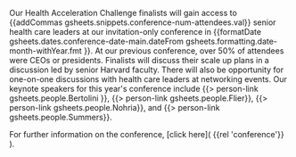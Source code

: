 Our Health Acceleration Challenge finalists will gain access to {{addCommas gsheets.snippets.conference-num-attendees.val}} senior health care leaders at our invitation-only conference in {{formatDate gsheets.dates.conference-date-main.dateFrom gsheets.formatting.date-month-withYear.fmt }}. At our previous conference, over 50% of attendees were CEOs or presidents. Finalists will discuss their scale up plans in a discussion led by senior Harvard faculty. There will also be opportunity for one-on-one discussions with health care leaders at networking events. Our keynote speakers for this year's conference include {{> person-link gsheets.people.Bertolini }}, {{> person-link gsheets.people.Flier}}, {{> person-link gsheets.people.Nohria}}, and {{> person-link gsheets.people.Summers}}.

For further information on the conference, [click here]( {{rel 'conference'}} ).